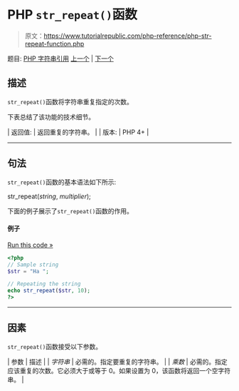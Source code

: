 # PHP `str_repeat()`函数

> 原文：<https://www.tutorialrepublic.com/php-reference/php-str-repeat-function.php>

题目: [PHP 字符串引用](php-string-functions.php) [上一个](php-str-pad-function.php) | [下一个](php-str-replace-function.php)

## 描述

`str_repeat()`函数将字符串重复指定的次数。

下表总结了该功能的技术细节。

| 返回值: | 返回重复的字符串。 |
| 版本: | PHP 4+ |

* * *

## 句法

`str_repeat()`函数的基本语法如下所示:

str_repeat(*string*, *multiplier*);

下面的例子展示了`str_repeat()`函数的作用。

#### 例子

[Run this code »](../codelab.php?topic=php&file=repeat-a-string "Run this code to view the output")

```php
<?php
// Sample string
$str = "Ha ";

// Repeating the string
echo str_repeat($str, 10);
?>
```

* * *

## 因素

`str_repeat()`函数接受以下参数。

| 参数 | 描述 |
| *字符串* | 必需的。指定要重复的字符串。 |
| *乘数* | 必需的。指定应该重复的次数。它必须大于或等于 0。如果设置为 0，该函数将返回一个空字符串。 |